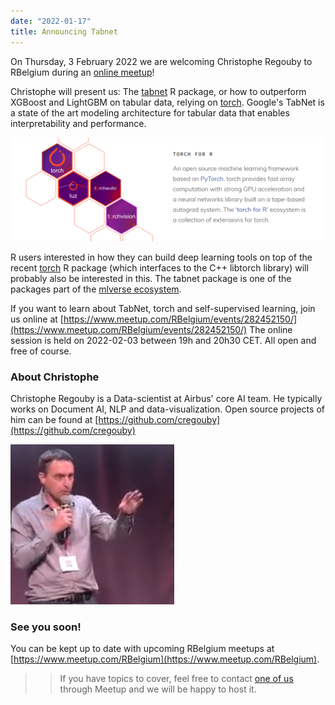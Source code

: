 ```yaml
---
date: "2022-01-17"
title: Announcing Tabnet
---
```


On Thursday, 3 February 2022 we are welcoming Christophe Regouby to RBelgium during an [online meetup](https://www.meetup.com/RBelgium/events/282452150/)!

Christophe will present us: The [tabnet](https://cran.r-project.org/package=tabnet) R package, or how to outperform XGBoost and LightGBM on tabular data, relying on [torch](https://torch.mlverse.org).
Google's TabNet is a state of the art modeling architecture for tabular data that enables interpretability and performance.

![](torch-mlverse.png)

R users interested in how they can build deep learning tools on top of the recent [torch](https://torch.mlverse.org) R package (which interfaces to the C++ libtorch library) will probably also be interested in this. The tabnet package is one of the packages part of the [mlverse ecosystem](https://torch.mlverse.org/packages/).

If you want to learn about TabNet, torch and self-supervised learning, join us online at [https://www.meetup.com/RBelgium/events/282452150/](https://www.meetup.com/RBelgium/events/282452150/)
The online session is held on 2022-02-03 between 19h and 20h30 CET. All open and free of course.

### About Christophe

Christophe Regouby is a Data-scientist at Airbus' core AI team. He typically works on Document AI, NLP and data-visualization. Open source projects of him can be found at [https://github.com/cregouby](https://github.com/cregouby)

![](Photo_hackaviz.png)

### See you soon!

You can be kept up to date with upcoming RBelgium meetups at [https://www.meetup.com/RBelgium](https://www.meetup.com/RBelgium).
>> If you have topics to cover, feel free to contact [one of us](https://www.meetup.com/RBelgium/members/?op=leaders) through Meetup and we will be happy to host it.

